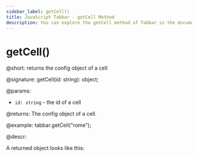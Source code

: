```yaml
---
sidebar_label: getCell()
title: JavaScript Tabbar - getCell Method 
description: You can explore the getCell method of Tabbar in the documentation of the DHTMLX JavaScript UI library. Browse developer guides and API reference, try out code examples and live demos, and download a free 30-day evaluation version of DHTMLX Suite.
---
```


# getCell()

@short: returns the config object of a cell

@signature: getCell(id: string): object;

@params:
- `id: string` - the id of a cell

@returns:
The config object of a cell.

@example:
tabbar.getCell("rome");

@descr:

A returned object looks like this:

```javascript
```
